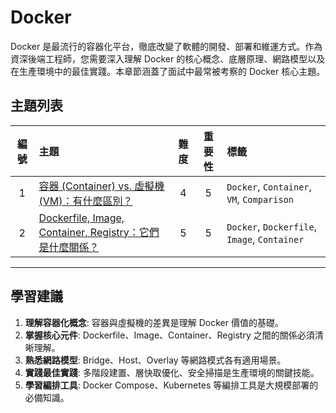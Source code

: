 # Docker

Docker 是最流行的容器化平台，徹底改變了軟體的開發、部署和維運方式。作為資深後端工程師，您需要深入理解 Docker 的核心概念、底層原理、網路模型以及在生產環境中的最佳實踐。本章節涵蓋了面試中最常被考察的 Docker 核心主題。

## 主題列表

| 編號 | 主題 | 難度 | 重要性 | 標籤 |
| :---: | :--- | :---: | :---: | :--- |
| 1 | [容器 (Container) vs. 虛擬機 (VM)：有什麼區別？](./container_vs_vm.md) | 4 | 5 | `Docker`, `Container`, `VM`, `Comparison` |
| 2 | [Dockerfile, Image, Container, Registry：它們是什麼關係？](./dockerfile_image_container_registry.md) | 5 | 5 | `Docker`, `Dockerfile`, `Image`, `Container` |

---

## 學習建議

1.  **理解容器化概念**: 容器與虛擬機的差異是理解 Docker 價值的基礎。
2.  **掌握核心元件**: Dockerfile、Image、Container、Registry 之間的關係必須清晰理解。
3.  **熟悉網路模型**: Bridge、Host、Overlay 等網路模式各有適用場景。
4.  **實踐最佳實踐**: 多階段建置、層快取優化、安全掃描是生產環境的關鍵技能。
5.  **學習編排工具**: Docker Compose、Kubernetes 等編排工具是大規模部署的必備知識。
